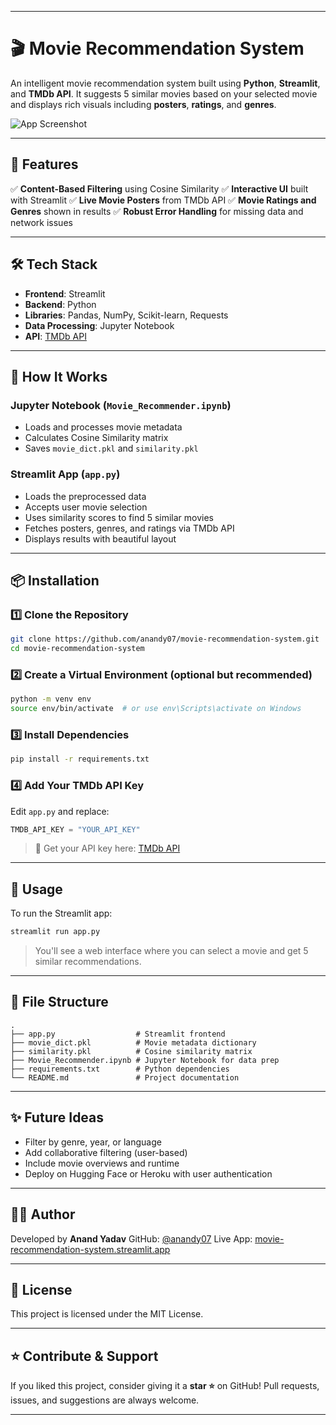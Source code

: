 

---

# 🎬 Movie Recommendation System

An intelligent movie recommendation system built using **Python**, **Streamlit**, and **TMDb API**. It suggests 5 similar movies based on your selected movie and displays rich visuals including **posters**, **ratings**, and **genres**.

![App Screenshot](https://movie-recommendation-system-i226rkr4lovu9kfe43fdjq.streamlit.app/)

---

## 🚀 Features

✅ **Content-Based Filtering** using Cosine Similarity
✅ **Interactive UI** built with Streamlit
✅ **Live Movie Posters** from TMDb API
✅ **Movie Ratings and Genres** shown in results
✅ **Robust Error Handling** for missing data and network issues

---

## 🛠️ Tech Stack

* **Frontend**: Streamlit
* **Backend**: Python
* **Libraries**: Pandas, NumPy, Scikit-learn, Requests
* **Data Processing**: Jupyter Notebook
* **API**: [TMDb API](https://www.themoviedb.org/documentation/api)

---

## 🧠 How It Works

### Jupyter Notebook (`Movie_Recommender.ipynb`)

* Loads and processes movie metadata
* Calculates Cosine Similarity matrix
* Saves `movie_dict.pkl` and `similarity.pkl`

### Streamlit App (`app.py`)

* Loads the preprocessed data
* Accepts user movie selection
* Uses similarity scores to find 5 similar movies
* Fetches posters, genres, and ratings via TMDb API
* Displays results with beautiful layout

---

## 📦 Installation

### 1️⃣ Clone the Repository

```bash
git clone https://github.com/anandy07/movie-recommendation-system.git
cd movie-recommendation-system
```

### 2️⃣ Create a Virtual Environment (optional but recommended)

```bash
python -m venv env
source env/bin/activate  # or use env\Scripts\activate on Windows
```

### 3️⃣ Install Dependencies

```bash
pip install -r requirements.txt
```

### 4️⃣ Add Your TMDb API Key

Edit `app.py` and replace:

```python
TMDB_API_KEY = "YOUR_API_KEY"
```

> 🔑 Get your API key here: [TMDb API](https://www.themoviedb.org/settings/api)

---

## 📌 Usage

To run the Streamlit app:

```bash
streamlit run app.py
```

> You'll see a web interface where you can select a movie and get 5 similar recommendations.

---

## 📁 File Structure

```
.
├── app.py                  # Streamlit frontend
├── movie_dict.pkl          # Movie metadata dictionary
├── similarity.pkl          # Cosine similarity matrix
├── Movie_Recommender.ipynb # Jupyter Notebook for data prep
├── requirements.txt        # Python dependencies
└── README.md               # Project documentation
```

---

## ✨ Future Ideas

* Filter by genre, year, or language
* Add collaborative filtering (user-based)
* Include movie overviews and runtime
* Deploy on Hugging Face or Heroku with user authentication

---

## 🧑‍💻 Author

Developed by **Anand Yadav**
GitHub: [@anandy07](https://github.com/anandy07)
Live App: [movie-recommendation-system.streamlit.app](https://movie-recommendation-system-i226rkr4lovu9kfe43fdjq.streamlit.app/)

---

## 📜 License

This project is licensed under the MIT License.

---

## ⭐ Contribute & Support

If you liked this project, consider giving it a **star ⭐** on GitHub!
Pull requests, issues, and suggestions are always welcome.

---



